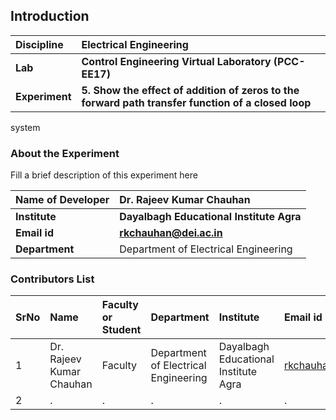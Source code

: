## Introduction


<b>Discipline | <b>Electrical Engineering 
:--|:--|
<b> Lab | <b> Control Engineering Virtual Laboratory (PCC-EE17)
<b> Experiment|     <b> 5. Show the effect of addition of zeros to the forward path transfer function of a closed loop
system 

### About the Experiment 

Fill a brief description of this experiment here

<b>Name of Developer | <b> Dr. Rajeev Kumar Chauhan
:--|:--|
<b> Institute | <b>  Dayalbagh Educational Institute Agra
<b> Email id|     <b>  rkchauhan@dei.ac.in 
<b> Department |  Department of Electrical Engineering

### Contributors List

SrNo | Name | Faculty or Student | Department| Institute | Email id
:--|:--|:--|:--|:--|:--|
1 | Dr. Rajeev Kumar Chauhan | Faculty | Department of Electrical Engineering | Dayalbagh Educational Institute Agra | rkchauhan@dei.ac.in
2 | . | . | . | . | .
